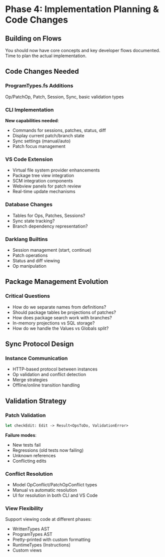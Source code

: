# Phase 4: Implementation Planning & Code Changes

## Building on Flows
You should now have core concepts and key developer flows documented. Time to plan the actual implementation.

## Code Changes Needed

### ProgramTypes.fs Additions
Op/PatchOp, Patch, Session, Sync, basic validation types



### CLI Implementation  
**New capabilities needed**:
- Commands for sessions, patches, status, diff
- Display current patch/branch state
- Sync settings (manual/auto)
- Patch focus management

### VS Code Extension
- Virtual file system provider enhancements
- Package tree view integration  
- SCM integration components
- Webview panels for patch review
- Real-time update mechanisms


### Database Changes
- Tables for Ops, Patches, Sessions?
- Sync state tracking?
- Branch dependency representation?

### Darklang Builtins
- Session management (start, continue)
- Patch operations
- Status and diff viewing
- Op manipulation


## Package Management Evolution

### Critical Questions
- How do we separate names from definitions?
- Should package tables be projections of patches?
- How does package search work with branches?
- In-memory projections vs SQL storage?
- How do we handle the Values vs Globals split?


## Sync Protocol Design

### Instance Communication
- HTTP-based protocol between instances
- Op validation and conflict detection
- Merge strategies
- Offline/online transition handling



## Validation Strategy

### Patch Validation
```fsharp
let checkEdit: Edit -> Result<OpsToDo, ValidationError>
```

**Failure modes**:
- New tests fail
- Regressions (old tests now failing)
- Unknown references
- Conflicting edits

### Conflict Resolution
- Model OpConflict/PatchOpConflict types
- Manual vs automatic resolution
- UI for resolution in both CLI and VS Code




### View Flexibility  
Support viewing code at different phases:
- WrittenTypes AST
- ProgramTypes AST
- Pretty-printed with custom formatting
- RuntimeTypes (Instructions)
- Custom views
